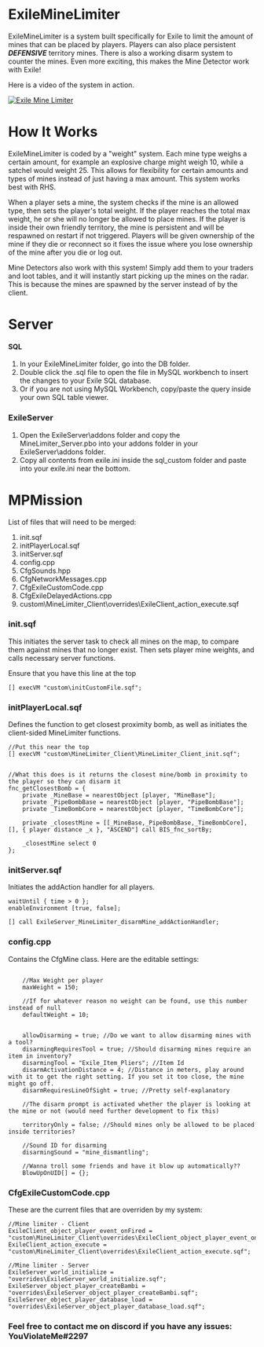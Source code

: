 # ExileMineLimiter
ExileMineLimiter is a system built specifically for Exile to limit the amount of mines that can be placed by players. Players can also place persistent __*DEFENSIVE*__ territory mines. There is also a working disarm system to counter the mines. Even more exciting, this makes the Mine Detector work with Exile!


<p align="left">
Here is a video of the system in action.

[![Exile Mine Limiter](https://img.youtube.com/vi/tdxi-jPnRjI/0.jpg)](https://www.youtube.com/watch?v=tdxi-jPnRjI "ARMA 3 | Sneak Peek - Mine Disarming")
</p>

# How It Works

ExileMineLimiter is coded by a "weight" system. Each mine type weighs a certain amount, for example an explosive charge might weigh 10, while a satchel would weight 25. This
allows for flexibility for certain amounts and types of mines instead of just having a max amount. This system works best with RHS. 

When a player sets a mine, the system checks if the mine is an allowed type, then sets the player's total weight. If the player reaches the total max weight, he or she will no longer
be allowed to place mines. If the player is inside their own friendly territory, the mine is persistent and will be respawned on restart if not triggered. Players will be given
ownership of the mine if they die or reconnect so it fixes the issue where you lose ownership of the mine after you die or log out. 

Mine Detectors also work with this system! Simply add them to your traders and loot tables, and it will instantly start picking up the mines on the radar. This is because the mines are spawned by the server
instead of by the client.


# Server

#### SQL
1. In your ExileMineLimiter folder, go into the DB folder.
2. Double click the .sql file to open the file in MySQL workbench to insert the changes to your Exile SQL database.
3. Or if you are not using MySQL Workbench, copy/paste the query inside your own SQL table viewer.


### ExileServer
1. Open the ExileServer\addons folder and copy the MineLimiter_Server.pbo into your addons folder in your ExileServer\addons folder.
2. Copy all contents from exile.ini inside the sql_custom folder and paste into your exile.ini near the bottom.

# MPMission

List of files that will need to be merged:
1. init.sqf
2. initPlayerLocal.sqf
3. initServer.sqf
4. config.cpp
5. CfgSounds.hpp
6. CfgNetworkMessages.cpp
7. CfgExileCustomCode.cpp
8. CfgExileDelayedActions.cpp
9. custom\MineLimiter_Client\overrides\ExileClient_action_execute.sqf

### init.sqf

This initiates the server task to check all mines on the map, to compare them against mines that no longer exist. Then sets player mine weights, and calls necessary server functions.


Ensure that you have this line at the top
````
[] execVM "custom\initCustomFile.sqf";
````

### initPlayerLocal.sqf

Defines the function to get closest proximity bomb, as well as initiates the client-sided MineLimiter functions.

````
//Put this near the top
[] execVM "custom\MineLimiter_Client\MineLimiter_Client_init.sqf";


//What this does is it returns the closest mine/bomb in proximity to the player so they can disarm it
fnc_getClosestBomb = {
    private _MineBase = nearestObject [player, "MineBase"];
    private _PipeBombBase = nearestObject [player, "PipeBombBase"];
    private _TimeBombCore = nearestObject [player, "TimeBombCore"];

    private _closestMine = [[_MineBase,_PipeBombBase,_TimeBombCore], [], { player distance _x }, "ASCEND"] call BIS_fnc_sortBy;

    _closestMine select 0
};
````

### initServer.sqf

Initiates the addAction handler for all players.

````
waitUntil { time > 0 };
enableEnvironment [true, false];

[] call ExileServer_MineLimiter_disarmMine_addActionHandler;
````

### config.cpp

Contains the CfgMine class.
Here are the editable settings:

````

	//Max Weight per player
	maxWeight = 150;
	
	//If for whatever reason no weight can be found, use this number instead of null
	defaultWeight = 10;

	
	allowDisarming = true; //Do we want to allow disarming mines with a tool?
	disarmingRequiresTool = true; //Should disarming mines require an item in inventory?
	disarmingTool = "Exile_Item_Pliers"; //Item Id
	disarmActivationDistance = 4; //Distance in meters, play around with it to get the right setting. If you set it too close, the mine might go off.
	disarmRequiresLineOfSight = true; //Pretty self-explanatory
	
	//The disarm prompt is activated whether the player is looking at the mine or not (would need further development to fix this)

	territoryOnly = false; //Should mines only be allowed to be placed inside territories?

	//Sound ID for disarming
	disarmingSound = "mine_dismantling";

	//Wanna troll some friends and have it blow up automatically??
	BlowUpOnUID[] = {};
````

### CfgExileCustomCode.cpp

These are the current files that are overriden by my system:

```
//Mine limiter - Client
ExileClient_object_player_event_onFired = "custom\MineLimiter_Client\overrides\ExileClient_object_player_event_onFired.sqf";
ExileClient_action_execute = "custom\MineLimiter_Client\overrides\ExileClient_action_execute.sqf";

//Mine limiter - Server
ExileServer_world_initialize = "overrides\ExileServer_world_initialize.sqf";
ExileServer_object_player_createBambi = "overrides\ExileServer_object_player_createBambi.sqf";
ExileServer_object_player_database_load = "overrides\ExileServer_object_player_database_load.sqf";

```

### Feel free to contact me on discord if you have any issues: YouViolateMe#2297
